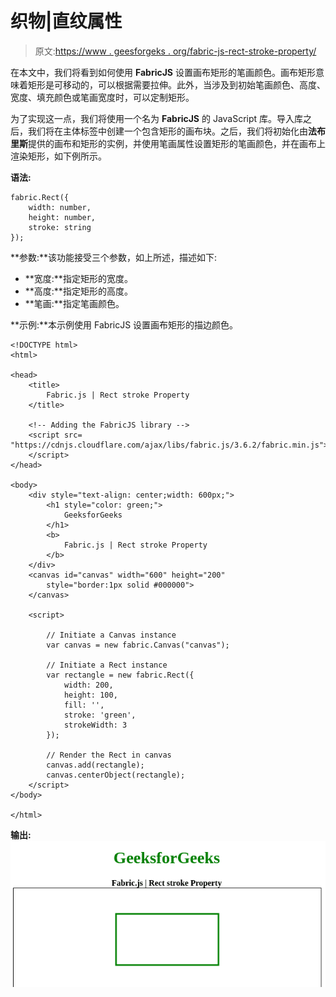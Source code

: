 # 织物|直纹属性

> 原文:[https://www . geesforgeks . org/fabric-js-rect-stroke-property/](https://www.geeksforgeeks.org/fabric-js-rect-stroke-property/)

在本文中，我们将看到如何使用 **FabricJS** 设置画布矩形的笔画颜色。画布矩形意味着矩形是可移动的，可以根据需要拉伸。此外，当涉及到初始笔画颜色、高度、宽度、填充颜色或笔画宽度时，可以定制矩形。

为了实现这一点，我们将使用一个名为 **FabricJS** 的 JavaScript 库。导入库之后，我们将在主体标签中创建一个包含矩形的画布块。之后，我们将初始化由**法布里斯**提供的画布和矩形的实例，并使用笔画属性设置矩形的笔画颜色，并在画布上渲染矩形，如下例所示。

**语法:**

```
fabric.Rect({
    width: number,
    height: number,
    stroke: string
});
```

**参数:**该功能接受三个参数，如上所述，描述如下:

*   **宽度:**指定矩形的宽度。
*   **高度:**指定矩形的高度。
*   **笔画:**指定笔画颜色。

**示例:**本示例使用 FabricJS 设置画布矩形的描边颜色。

```
<!DOCTYPE html> 
<html> 

<head> 
    <title> 
        Fabric.js | Rect stroke Property
    </title> 

    <!-- Adding the FabricJS library -->
    <script src= 
"https://cdnjs.cloudflare.com/ajax/libs/fabric.js/3.6.2/fabric.min.js"> 
    </script> 
</head> 

<body> 
    <div style="text-align: center;width: 600px;"> 
        <h1 style="color: green;"> 
            GeeksforGeeks 
        </h1> 
        <b>
            Fabric.js | Rect stroke Property
        </b>
    </div>
    <canvas id="canvas" width="600" height="200"
        style="border:1px solid #000000"> 
    </canvas> 

    <script> 

        // Initiate a Canvas instance 
        var canvas = new fabric.Canvas("canvas"); 

        // Initiate a Rect instance 
        var rectangle = new fabric.Rect({ 
            width: 200,
            height: 100,
            fill: '', 
            stroke: 'green',
            strokeWidth: 3
        }); 

        // Render the Rect in canvas 
        canvas.add(rectangle); 
        canvas.centerObject(rectangle);
    </script> 
</body> 

</html>                    
```

**输出:**
![](img/92108e37a45dfc824b07cd8bb87e2ba3.png)